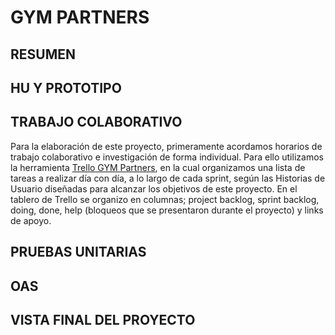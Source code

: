 
# GYM PARTNERS

## RESUMEN
## HU Y PROTOTIPO
## TRABAJO COLABORATIVO
Para la elaboración de este proyecto, primeramente acordamos horarios de trabajo colaborativo e investigación de forma individual. Para ello utilizamos la herramienta [Trello GYM Partners](https://trello.com/b/fYiRWxfA/project-3-red-social), en la cual organizamos una lista de tareas a realizar día con día, a lo largo de cada sprint, según las Historias de Usuario diseñadas para alcanzar los objetivos de este proyecto.
En el tablero de Trello se organizo en columnas; project backlog, sprint backlog, doing, done, help (bloqueos que se presentaron durante el proyecto) y links de apoyo.
## PRUEBAS UNITARIAS
## OAS

## VISTA FINAL DEL PROYECTO
